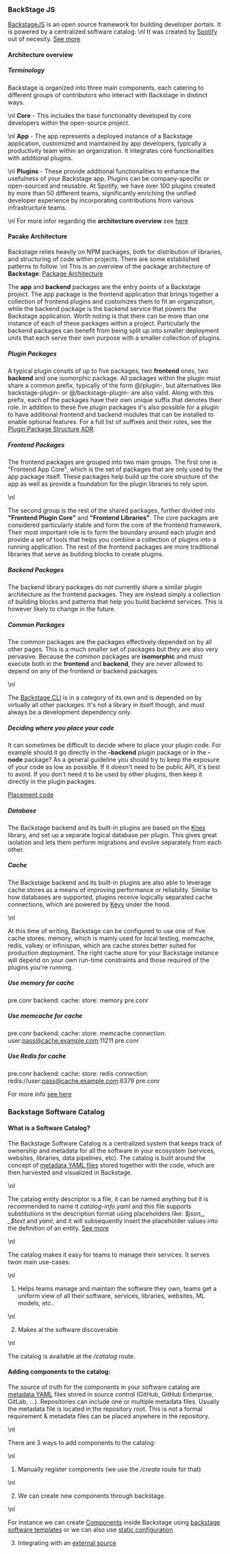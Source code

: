 ### BackStage JS

[BackstageJS](https://backstage.io/docs/overview/what-is-backstage) is an open source framework for building developer portals.
It is powered by a centralized software catalog.
\nl
It was created by [Spotify](https://www.spotify.com/) out of necesity. [See more](https://backstage.io/docs/overview/background)

 

#### Architecture overview

##### Terminology

Backstage is organized into three main components, each catering to different groups of contributors who interact with Backstage in distinct ways.

\nl
**Core** - This includes the base functionality developed by core developers within the open-source project.

\nl
**App** - The app represents a deployed instance of a Backstage application, customized and maintained by app developers, typically a productivity team within an organization. It integrates core functionalities with additional plugins.

\nl
**Plugins** - These provide additional functionalities to enhance the usefulness of your Backstage app. Plugins can be company-specific or open-sourced and reusable. At Spotify, we have over 100 plugins created by more than 50 different teams, significantly enriching the unified developer experience by incorporating contributions from various infrastructure teams.

\nl
For more infor regarding the **architecture overview** see [here](https://backstage.io/docs/overview/architecture-overview)



#### Pacake Architecture

Backstage relies heavily on NPM packages, both for distribution of libraries, and structuring of code within projects. There
are some established patterns to follow. 
\nl
This is an overview of the package architecture of **Backstage**:
[Package Architecture](./img/package-architecture.drawio-15aac8979d89a6c2f7eb24f04d8d3b32.svg)


The **app** and **backend** packages are the entry points of a Backstage project. The app package is the frontend application that brings together a collection of frontend plugins and customizes them to fit an organization, while the backend package is the backend service that powers the Backstage application. Worth noting is that there can be more than one instance of each of these packages within a project. Particularly the backend packages can benefit from being split up into smaller deployment units that each serve their own purpose with a smaller collection of plugins.


##### Plugin Packages

A typical plugin consits of up to five packages, two **frontend** ones, two **backend** and one isomorphic package. All packages within the plugin must share a common prefix, typically of the form @<scope>/plugin-<plugin-id>, but alternatives like backstage-plugin-<plugin-id> or @<scope>/backstage-plugin-<plugin-id> are also valid. Along with this prefix, each of the packages have their own unique suffix that denotes their role. In addition to these five plugin packages it's also possible for a plugin to have additional frontend and backend modules that can be installed to enable optional features. For a full list of suffixes and their roles, see the [Plugin Package Structure ADR](https://backstage.io/docs/architecture-decisions/adrs-adr011/).

##### Frontend Packages

The frontend packages are grouped into two main groups. The first one is "Frontend App Core", which is the set of packages that are only used by the app package itself. These packages help build up the core structure of the app as well as provide a foundation for the plugin libraries to rely upon.

\nl

The second group is the rest of the shared packages, further divided into **"Frontend Plugin Core"** and **"Frontend Libraries"**. The core packages are considered particularly stable and form the core of the frontend framework. Their most important role is to form the boundary around each plugin and provide a set of tools that helps you combine a collection of plugins into a running application. The rest of the frontend packages are more traditional libraries that serve as building blocks to create plugins.

##### Backend Packages

The backend library packages do not currently share a similar plugin architecture as the frontend packages. They are instead simply a collection of building blocks and patterns that help you build backend services. This is however likely to change in the future.

##### Common Packages

The common packages are the packages effectively depended on by all other pages. This is a much smaller set of packages but they are also very pervasive. Because the common packages are **isomorphic** and must execute both in the **frontend** and **backend**, they are never allowed to depend on any of the frontend or backend packages.

\nl

The [Backstage CLI](https://backstage.io/docs/tooling/cli/commands/) is in a category of its own and is depended on by virtually all other packages. It's not a library in itself though, and must always be a development dependency only.

##### Deciding where you place your code

It can sometimes be difficult to decide where to place your plugin code. For example should it go directly in the **-backend** plugin package or in the **-node** package? As a general guideline you should try to keep the exposure of your code as low as possible. If it doesn't need to be public API, it's best to avoid. If you don't need it to be used by other plugins, then keep it directly in the plugin packages.

[Placement code](./img/package-decision.drawio-c91bae580f0f2534f0582b38d288ed1e.svg)


##### Database

The Backstage backend and its built-in plugins are based on the [Knex](https://knexjs.org/) library, and set up a separate logical database per plugin. This gives great isolation and lets them perform migrations and evolve separately from each other.


##### Cache

The Backstage backend and its built-in plugins are also able to leverage cache stores as a means of improving performance or reliability. Similar to how databases are supported, plugins receive logically separated cache connections, which are powered by [Keyv](https://github.com/lukechilds/keyv) under the hood.

\nl

At this time of writing, Backstage can be configured to use one of five cache stores: memory, which is mainly used for local testing, memcache, redis, valkey or infinispan, which are cache stores better suited for production deployment. The right cache store for your Backstage instance will depend on your own run-time constraints and those required of the plugins you're running.


##### Use memory for cache

pre.conr
backend:
  cache:
    store: memory
pre.conr

##### Use memcache for cache

pre.conr
backend:
  cache:
    store: memcache
    connection: user:pass@cache.example.com:11211
pre.conr


##### Use Redis for cache

pre.conr
backend:
  cache:
    store: redis
    connection: redis://user:pass@cache.example.com:6379
pre.conr

For more info [see here](https://backstage.io/docs/overview/architecture-overview#cache)


### Backstage Software Catalog

#### What is a Software Catalog?

The Backstage Software Catalog is a centralized system that keeps track of ownership and metadata for all the software in your ecosystem (services, websites, libraries, data pipelines, etc). The catalog is built around the concept of [metadata YAML files](https://backstage.io/docs/features/software-catalog/descriptor-format/) stored together with the code, which are then harvested and visualized in Backstage.

\nl

The catalog entity descriptor is a file, it can be named anything but it is recommended to name it _catalog-info.yaml_ and this file supports substitutions in the description format using placeholders like: _$json_, _$text_ and _yaml_, and it will subsequently insert the placeholder values into the definition of an entity. [See more](https://backstage.io/docs/features/software-catalog/descriptor-format/#overall-shape-of-an-entity)

\nl 

The catalog makes it easy for teams to manage their services. It serves twon main use-cases:

\nl

1. Helps teams manage and maintain the software they own, teams get a uniform view of all their software, services, libraries, websites, ML models, etc..

\nl

2. Makes al the software discoverable

\nl

The catalog is available at the _/catalog_ route.


#### Adding components to the catalog:


The source of truth for the components in your software catalog are [metadata YAML](https://backstage.io/docs/features/software-catalog/descriptor-format) files stored in source control (GitHub, GitHub Enterprise, GitLab, ...). Repositories can include one or multiple metadata files. Usually the metadata file is located in the repository root. This is not a formal requirement & metadata files can be placed anywhere in the repository.

\nl

There are 3 ways to add components to the catalog:

\nl

1. Manually register components (we use the _/create_ route for that)

\nl

2. We can create new components through backstage.

\nl 

For instance we can create [Components](https://backstage.io/docs/features/software-catalog/system-model) inside Backstage using [backstage software templates](https://backstage.io/docs/features/software-templates/) or we can also use [static configuration](https://backstage.io/docs/conf/)


3. Integrating with an [external source](https://backstage.io/docs/features/software-catalog/external-integrations/)